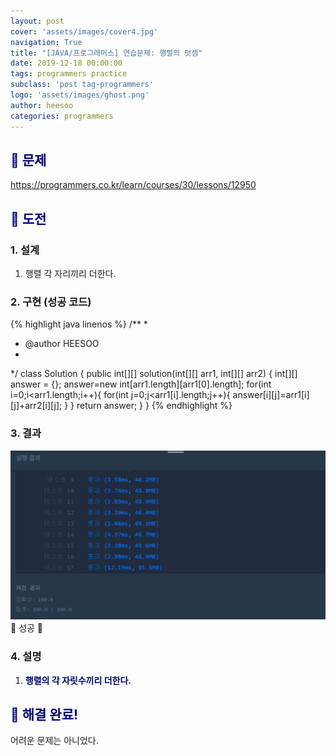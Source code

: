 ```yaml
---
layout: post
cover: 'assets/images/cover4.jpg'
navigation: True
title: "[JAVA/프로그래머스] 연습문제: 행렬의 덧셈"
date: 2019-12-18 00:00:00
tags: programmers practice
subclass: 'post tag-programmers'
logo: 'assets/images/ghost.png'
author: heesoo
categories: programmers
---
```

## <span style="color:navy">👀 문제</span>
<https://programmers.co.kr/learn/courses/30/lessons/12950>

## <span style="color:navy">👊 도전</span>

### 1. 설계
1. 행렬 각 자리끼리 더한다.

### 2. 구현 (성공 코드)
{% highlight java linenos %}
/**
 *
 * @author HEESOO
 *
 */
 class Solution {
   public int[][] solution(int[][] arr1, int[][] arr2) {
       int[][] answer = {};
       answer=new int[arr1.length][arr1[0].length];
       for(int i=0;i<arr1.length;i++){
           for(int j=0;j<arr1[i].length;j++){
               answer[i][j]=arr1[i][j]+arr2[i][j];
           }
       }
       return answer;
   }
 }
 {% endhighlight %}

### 3. 결과
![실행결과](./assets/images/191218_15.PNG)
🤟 성공 🤟

### 4. 설명
1. **<span style="color:navy">행렬의 각 자릿수끼리 더한다.</span>**

## <span style="color:navy">👏 해결 완료!</span>
어려운 문제는 아니었다. 
